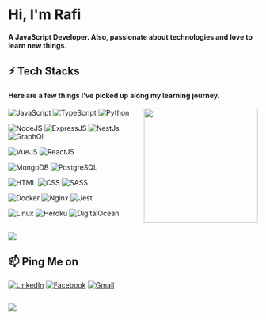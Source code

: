 # Hi, I'm Rafi

#### A JavaScript Developer. Also, passionate about technologies and love to learn new things.


## ⚡ Tech Stacks

#### Here are a few things I've picked up along my learning journey.

<a href="#"><img src="https://media0.giphy.com/media/Yfl7CS7vQqnebA69aH/giphy.gif" align="right" height="230"/></a>

 ![JavaScript](https://img.shields.io/badge/JavaScript-F7DF1E?style=for-the-badge&logo=javascript&logoColor=black) ![TypeScript](https://img.shields.io/badge/TypeScript-007ACC?style=for-the-badge&logo=typescript&logoColor=white) ![Python](https://img.shields.io/badge/python-3670A0?style=for-the-badge&logo=python&logoColor=ffdd54) 

![NodeJS](https://img.shields.io/badge/Node.js-43853D?style=for-the-badge&logo=node.js&logoColor=white) ![ExpressJS](https://img.shields.io/badge/Express.js-404D59?style=for-the-badge) ![NestJs](https://img.shields.io/badge/nestjs-E0234E?style=for-the-badge&logo=nestjs&logoColor=white) ![GraphQl](https://img.shields.io/badge/GraphQl-E10098?style=for-the-badge&logo=graphql&logoColor=white) 

![VueJS](https://img.shields.io/badge/Vue.js-35495E?style=for-the-badge&logo=vue.js&logoColor=4FC08D) ![ReactJS](https://img.shields.io/badge/React-20232A?style=for-the-badge&logo=react&logoColor=61DAFB)

 ![MongoDB](https://img.shields.io/badge/MongoDB-4EA94B?style=for-the-badge&logo=mongodb&logoColor=white) ![PostgreSQL](https://img.shields.io/badge/PostgreSQL-316192?style=for-the-badge&logo=postgresql&logoColor=white) 
 
 ![HTML](https://img.shields.io/badge/HTML5-E34F26?style=for-the-badge&logo=html5&logoColor=white) ![CSS](https://img.shields.io/badge/CSS-239120?&style=for-the-badge&logo=css3&logoColor=white) ![SASS](https://img.shields.io/badge/Sass-CC6699?style=for-the-badge&logo=sass&logoColor=white)

 ![Docker](https://img.shields.io/badge/docker%20-%230db7ed.svg?&style=for-the-badge&logo=docker&logoColor=white) ![Nginx](https://img.shields.io/badge/nginx-%23009639.svg?style=for-the-badge&logo=nginx&logoColor=white) ![Jest](https://img.shields.io/badge/-jest-%23C21325?style=for-the-badge&logo=jest&logoColor=white)
 
 ![Linux](https://img.shields.io/badge/Linux-FCC624?style=for-the-badge&logo=linux&logoColor=black) ![Heroku](https://img.shields.io/badge/heroku-%23430098.svg?style=for-the-badge&logo=heroku&logoColor=white) ![DigitalOcean](https://img.shields.io/badge/DigitalOcean-%230167ff.svg?style=for-the-badge&logo=digitalOcean&logoColor=white)


##
<img src="https://github-readme-streak-stats.herokuapp.com?user=rafi0x&theme=darcula&hide_border=true&background=FFFFFF00" align="center"/>


## 📫 Ping Me on
[![LinkedIn](https://img.shields.io/badge/LinkedIn-0077B5?style=for-the-badge&logo=linkedin&logoColor=white)](https://in.linkedin.com/in/rafi0x) 
[![Facebook](https://img.shields.io/badge/Facebook-%231877F2.svg?style=for-the-badge&logo=Facebook&logoColor=white)](https://facebook.com/rafiul.awal.rafi) 
[![Gmail](https://img.shields.io/badge/Gmail-D14836?style=for-the-badge&logo=gmail&logoColor=white)](mailto:rafiulawal.r@gmail.com)

##
[![](https://visitcount.itsvg.in/api?id=rafi0x&icon=8&color=6)](#)
